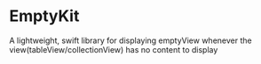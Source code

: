 # EmptyKit
A lightweight, swift library for displaying emptyView whenever the view(tableView/collectionView) has no content to display
